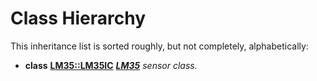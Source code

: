
# Class Hierarchy

This inheritance list is sorted roughly, but not completely, alphabetically:


* **class** [**LM35::LM35IC**](classLM35_1_1LM35IC.md) [_**LM35**_](namespaceLM35.md) _sensor class._

